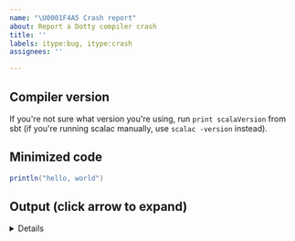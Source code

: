 ```yaml
---
name: "\U0001F4A5 Crash report"
about: Report a Dotty compiler crash
title: ''
labels: itype:bug, itype:crash
assignees: ''

---
```


## Compiler version

If you're not sure what version you're using, run `print scalaVersion` from sbt
(if you're running scalac manually, use `scalac -version` instead).

## Minimized code

```Scala
println("hello, world")
```

## Output (click arrow to expand)
<details>

```scala
// TODO add output here
```
</details>
